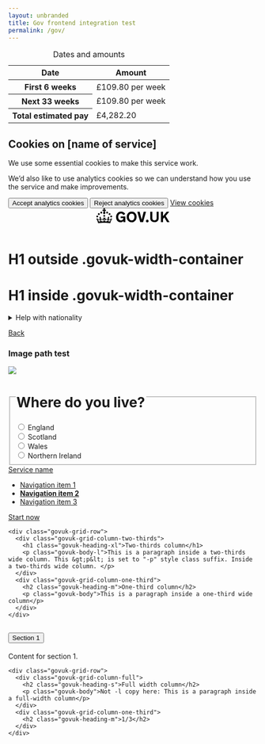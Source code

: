 ```yaml
---
layout: unbranded
title: Gov frontend integration test
permalink: /gov/
---
```


<!-- table test -->

<table class="govuk-table">
  <caption class="govuk-table__caption govuk-table__caption--m">Dates and amounts</caption>
  <thead class="govuk-table__head">
    <tr class="govuk-table__row">
      <th scope="col" class="govuk-table__header">Date</th>
      <th scope="col" class="govuk-table__header">Amount</th>
    </tr>
  </thead>
  <tbody class="govuk-table__body">
    <tr class="govuk-table__row">
      <th scope="row" class="govuk-table__header">First 6 weeks</th>
      <td class="govuk-table__cell">£109.80 per week</td>
    </tr>
    <tr class="govuk-table__row">
      <th scope="row" class="govuk-table__header">Next 33 weeks</th>
      <td class="govuk-table__cell">£109.80 per week</td>
    </tr>
    <tr class="govuk-table__row">
      <th scope="row" class="govuk-table__header">Total estimated pay</th>
      <td class="govuk-table__cell">£4,282.20</td>
    </tr>
  </tbody>
</table>


<!-- cookie banner test -->

<div class="govuk-cookie-banner" data-nosnippet role="region" aria-label="Cookies on [name of service]">
  <div class="govuk-cookie-banner__message govuk-width-container">
    <div class="govuk-grid-row">
      <div class="govuk-grid-column-two-thirds">
        <h2 class="govuk-cookie-banner__heading govuk-heading-m">
          Cookies on [name of service]
        </h2>
        <div class="govuk-cookie-banner__content">
          <p class="govuk-body">We use some essential cookies to make this service work.</p>
          <p class="govuk-body">We’d also like to use analytics cookies so we can understand how you use the service and make improvements.</p>
        </div>
      </div>
    </div>
    <div class="govuk-button-group">
      <button type="button" class="govuk-button" data-module="govuk-button">
        Accept analytics cookies
      </button>
      <button type="button" class="govuk-button" data-module="govuk-button">
        Reject analytics cookies
      </button>
      <a class="govuk-link" href="#">View cookies</a>
    </div>
  </div>
</div>

<!-- header test -->

<header class="govuk-header" data-module="govuk-header">
  <div class="govuk-header__container govuk-width-container">
    <div class="govuk-header__logo">
      <a href="#" class="govuk-header__link govuk-header__link--homepage">
        <svg
          focusable="false"
          role="img"
          class="govuk-header__logotype"
          xmlns="http://www.w3.org/2000/svg"
          viewBox="0 0 148 30"
          height="30"
          width="148"
          aria-label="GOV.UK">
          <title>GOV.UK</title>
          <path d="M22.6 10.4c-1 .4-2-.1-2.4-1-.4-.9.1-2 1-2.4.9-.4 2 .1 2.4 1s-.1 2-1 2.4m-5.9 6.7c-.9.4-2-.1-2.4-1-.4-.9.1-2 1-2.4.9-.4 2 .1 2.4 1s-.1 2-1 2.4m10.8-3.7c-1 .4-2-.1-2.4-1-.4-.9.1-2 1-2.4.9-.4 2 .1 2.4 1s0 2-1 2.4m3.3 4.8c-1 .4-2-.1-2.4-1-.4-.9.1-2 1-2.4.9-.4 2 .1 2.4 1s-.1 2-1 2.4M17 4.7l2.3 1.2V2.5l-2.3.7-.2-.2.9-3h-3.4l.9 3-.2.2c-.1.1-2.3-.7-2.3-.7v3.4L15 4.7c.1.1.1.2.2.2l-1.3 4c-.1.2-.1.4-.1.6 0 1.1.8 2 1.9 2.2h.7c1-.2 1.9-1.1 1.9-2.1 0-.2 0-.4-.1-.6l-1.3-4c-.1-.2 0-.2.1-.3m-7.6 5.7c.9.4 2-.1 2.4-1 .4-.9-.1-2-1-2.4-.9-.4-2 .1-2.4 1s0 2 1 2.4m-5 3c.9.4 2-.1 2.4-1 .4-.9-.1-2-1-2.4-.9-.4-2 .1-2.4 1s.1 2 1 2.4m-3.2 4.8c.9.4 2-.1 2.4-1 .4-.9-.1-2-1-2.4-.9-.4-2 .1-2.4 1s0 2 1 2.4m14.8 11c4.4 0 8.6.3 12.3.8 1.1-4.5 2.4-7 3.7-8.8l-2.5-.9c.2 1.3.3 1.9 0 2.7-.4-.4-.8-1.1-1.1-2.3l-1.2 4c.7-.5 1.3-.8 2-.9-1.1 2.5-2.6 3.1-3.5 3-1.1-.2-1.7-1.2-1.5-2.1.3-1.2 1.5-1.5 2.1-.1 1.1-2.3-.8-3-2-2.3 1.9-1.9 2.1-3.5.6-5.6-2.1 1.6-2.1 3.2-1.2 5.5-1.2-1.4-3.2-.6-2.5 1.6.9-1.4 2.1-.5 1.9.8-.2 1.1-1.7 2.1-3.5 1.9-2.7-.2-2.9-2.1-2.9-3.6.7-.1 1.9.5 2.9 1.9l.4-4.3c-1.1 1.1-2.1 1.4-3.2 1.4.4-1.2 2.1-3 2.1-3h-5.4s1.7 1.9 2.1 3c-1.1 0-2.1-.2-3.2-1.4l.4 4.3c1-1.4 2.2-2 2.9-1.9-.1 1.5-.2 3.4-2.9 3.6-1.9.2-3.4-.8-3.5-1.9-.2-1.3 1-2.2 1.9-.8.7-2.3-1.2-3-2.5-1.6.9-2.2.9-3.9-1.2-5.5-1.5 2-1.3 3.7.6 5.6-1.2-.7-3.1 0-2 2.3.6-1.4 1.8-1.1 2.1.1.2.9-.3 1.9-1.5 2.1-.9.2-2.4-.5-3.5-3 .6 0 1.2.3 2 .9l-1.2-4c-.3 1.1-.7 1.9-1.1 2.3-.3-.8-.2-1.4 0-2.7l-2.9.9C1.3 23 2.6 25.5 3.7 30c3.7-.5 7.9-.8 12.3-.8m28.3-11.6c0 .9.1 1.7.3 2.5.2.8.6 1.5 1 2.2.5.6 1 1.1 1.7 1.5.7.4 1.5.6 2.5.6.9 0 1.7-.1 2.3-.4s1.1-.7 1.5-1.1c.4-.4.6-.9.8-1.5.1-.5.2-1 .2-1.5v-.2h-5.3v-3.2h9.4V28H55v-2.5c-.3.4-.6.8-1 1.1-.4.3-.8.6-1.3.9-.5.2-1 .4-1.6.6s-1.2.2-1.8.2c-1.5 0-2.9-.3-4-.8-1.2-.6-2.2-1.3-3-2.3-.8-1-1.4-2.1-1.8-3.4-.3-1.4-.5-2.8-.5-4.3s.2-2.9.7-4.2c.5-1.3 1.1-2.4 2-3.4.9-1 1.9-1.7 3.1-2.3 1.2-.6 2.6-.8 4.1-.8 1 0 1.9.1 2.8.3.9.2 1.7.6 2.4 1s1.4.9 1.9 1.5c.6.6 1 1.3 1.4 2l-3.7 2.1c-.2-.4-.5-.9-.8-1.2-.3-.4-.6-.7-1-1-.4-.3-.8-.5-1.3-.7-.5-.2-1.1-.2-1.7-.2-1 0-1.8.2-2.5.6-.7.4-1.3.9-1.7 1.5-.5.6-.8 1.4-1 2.2-.3.8-.4 1.9-.4 2.7zM71.5 6.8c1.5 0 2.9.3 4.2.8 1.2.6 2.3 1.3 3.1 2.3.9 1 1.5 2.1 2 3.4s.7 2.7.7 4.2-.2 2.9-.7 4.2c-.4 1.3-1.1 2.4-2 3.4-.9 1-1.9 1.7-3.1 2.3-1.2.6-2.6.8-4.2.8s-2.9-.3-4.2-.8c-1.2-.6-2.3-1.3-3.1-2.3-.9-1-1.5-2.1-2-3.4-.4-1.3-.7-2.7-.7-4.2s.2-2.9.7-4.2c.4-1.3 1.1-2.4 2-3.4.9-1 1.9-1.7 3.1-2.3 1.2-.5 2.6-.8 4.2-.8zm0 17.6c.9 0 1.7-.2 2.4-.5s1.3-.8 1.7-1.4c.5-.6.8-1.3 1.1-2.2.2-.8.4-1.7.4-2.7v-.1c0-1-.1-1.9-.4-2.7-.2-.8-.6-1.6-1.1-2.2-.5-.6-1.1-1.1-1.7-1.4-.7-.3-1.5-.5-2.4-.5s-1.7.2-2.4.5-1.3.8-1.7 1.4c-.5.6-.8 1.3-1.1 2.2-.2.8-.4 1.7-.4 2.7v.1c0 1 .1 1.9.4 2.7.2.8.6 1.6 1.1 2.2.5.6 1.1 1.1 1.7 1.4.6.3 1.4.5 2.4.5zM88.9 28 83 7h4.7l4 15.7h.1l4-15.7h4.7l-5.9 21h-5.7zm28.8-3.6c.6 0 1.2-.1 1.7-.3.5-.2 1-.4 1.4-.8.4-.4.7-.8.9-1.4.2-.6.3-1.2.3-2v-13h4.1v13.6c0 1.2-.2 2.2-.6 3.1s-1 1.7-1.8 2.4c-.7.7-1.6 1.2-2.7 1.5-1 .4-2.2.5-3.4.5-1.2 0-2.4-.2-3.4-.5-1-.4-1.9-.9-2.7-1.5-.8-.7-1.3-1.5-1.8-2.4-.4-.9-.6-2-.6-3.1V6.9h4.2v13c0 .8.1 1.4.3 2 .2.6.5 1 .9 1.4.4.4.8.6 1.4.8.6.2 1.1.3 1.8.3zm13-17.4h4.2v9.1l7.4-9.1h5.2l-7.2 8.4L148 28h-4.9l-5.5-9.4-2.7 3V28h-4.2V7zm-27.6 16.1c-1.5 0-2.7 1.2-2.7 2.7s1.2 2.7 2.7 2.7 2.7-1.2 2.7-2.7-1.2-2.7-2.7-2.7z"></path>
        </svg>
      </a>
    </div>
  </div>
</header>




<h1 class="govuk-heading-s">H1 outside .govuk-width-container</h1>

<div class="govuk-width-container">

  <h1 class="govuk-heading-xl">H1 inside .govuk-width-container</h1>


<!-- Details -->
<details class="govuk-details">
  <summary class="govuk-details__summary">
    <span class="govuk-details__summary-text">
      Help with nationality
    </span>
  </summary>
  <div class="govuk-details__text">
    We need to know your nationality so we can work out which elections you’re entitled to vote in. If you cannot provide your nationality, you’ll have to send copies of identity documents through the post.
  </div>
</details>



  <a href="#" class="govuk-back-link">Back</a>
  
  <h3 class="govuk-heading-m">Image path test</h3>

  <img src="../assets/govuk/assets/images/govuk-icon-180.png">

<!-- radio group -->

<div class="govuk-form-group">
  <fieldset class="govuk-fieldset">
    <legend class="govuk-fieldset__legend govuk-fieldset__legend--l">
      <h1 class="govuk-fieldset__heading">
        Where do you live?
      </h1>
    </legend>
    <div class="govuk-radios" data-module="govuk-radios">
      <div class="govuk-radios__item">
        <input class="govuk-radios__input" id="whereDoYouLive" name="whereDoYouLive" type="radio" value="england">
        <label class="govuk-label govuk-radios__label" for="whereDoYouLive">
          England
        </label>
      </div>
      <div class="govuk-radios__item">
        <input class="govuk-radios__input" id="whereDoYouLive-2" name="whereDoYouLive" type="radio" value="scotland">
        <label class="govuk-label govuk-radios__label" for="whereDoYouLive-2">
          Scotland
        </label>
      </div>
      <div class="govuk-radios__item">
        <input class="govuk-radios__input" id="whereDoYouLive-3" name="whereDoYouLive" type="radio" value="wales">
        <label class="govuk-label govuk-radios__label" for="whereDoYouLive-3">
          Wales
        </label>
      </div>
      <div class="govuk-radios__item">
        <input class="govuk-radios__input" id="whereDoYouLive-4" name="whereDoYouLive" type="radio" value="northern-ireland">
        <label class="govuk-label govuk-radios__label" for="whereDoYouLive-4">
          Northern Ireland
        </label>
      </div>
    </div>
  </fieldset>
</div>



<!-- service navigation -->

<section aria-label="Service information" class="govuk-service-navigation"
  data-module="govuk-service-navigation">
  <div class="govuk-width-container">
    <div class="govuk-service-navigation__container">
      <span class="govuk-service-navigation__service-name">
        <a href="#" class="govuk-service-navigation__link">
          Service name
        </a>
      </span>
      <nav aria-label="Menu" class="govuk-service-navigation__wrapper">
        <button type="button" class="govuk-service-navigation__toggle govuk-js-service-navigation-toggle" aria-controls="navigation" hidden>
          Menu
        </button>
        <ul class="govuk-service-navigation__list" id="navigation">
          <li class="govuk-service-navigation__item">
            <a class="govuk-service-navigation__link" href="#">
              Navigation item 1
            </a>
          </li>
          <li class="govuk-service-navigation__item govuk-service-navigation__item--active">
            <a class="govuk-service-navigation__link" href="#" aria-current="true">
              <strong class="govuk-service-navigation__active-fallback">Navigation item 2</strong>
            </a>
          </li>
          <li class="govuk-service-navigation__item">
            <a class="govuk-service-navigation__link" href="#">
              Navigation item 3
            </a>
          </li>
        </ul>
      </nav>
    </div>
  </div>
</section>



  <main class="govuk-main-wrapper">

<a href="#" class="govuk-button">Start now</a>


    <div class="govuk-grid-row">
      <div class="govuk-grid-column-two-thirds">
        <h1 class="govuk-heading-xl">Two-thirds column</h1>
        <p class="govuk-body-l">This is a paragraph inside a two-thirds wide column. This &gt;p&lt; is set to "-p" style class suffix. Inside a two-thirds wide column. </p>
      </div>
      <div class="govuk-grid-column-one-third">
        <h2 class="govuk-heading-m">One-third column</h2>
        <p class="govuk-body">This is a paragraph inside a one-third wide column</p>
      </div>
    </div>

<div class="govuk-accordion" data-module="govuk-accordion" id="accordion-default">
  <div class="govuk-accordion__section">
    <div class="govuk-accordion__section-header">
      <h2 class="govuk-accordion__section-heading">
        <button type="button" class="govuk-accordion__section-button" id="accordion-default-heading-1">
          Section 1
        </button>
      </h2>
    </div>
    <div id="accordion-default-content-1" class="govuk-accordion__section-content">
      <p class="govuk-body">Content for section 1.</p>
    </div>
  </div>
</div>

    <div class="govuk-grid-row">
      <div class="govuk-grid-column-full">
        <h2 class="govuk-heading-s">Full width column</h2>
        <p class="govuk-body">Not -l copy here: This is a paragraph inside a full-width column</p>
      </div>
      <div class="govuk-grid-column-one-third">
        <h2 class="govuk-heading-m">1/3</h2>
      </div>
    </div>

  </main>

</div>

